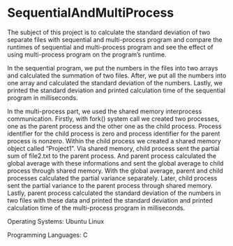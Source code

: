 # SequentialAndMultiProcess


The subject of this project is to calculate the standard deviation of two separate files with sequential and multi-process program and compare the runtimes of sequential and multi-process program and see the effect of using multi-process program on the program’s runtime. 

In the sequential program, we put the numbers in the files into two arrays and calculated the summation of two files. After, we put all the numbers into one array and calculated the standard deviation of the numbers. Lastly, we printed the standard deviation and printed calculation time of the sequential program in milliseconds.

In the multi-process part, we used the shared memory interprocess communication. Firstly, with fork() system call we created two processes, one as the parent process and the other one as the child process. Process identifier for the child process is zero and process identifier for the parent process is nonzero. Within the child process we created a shared memory object called “Project1”. Via shared memory, child process sent the partial sum of file2.txt to the parent process. And parent process calculated the global average with these informations and sent the global average to child process through shared memory. With the global average, parent and child processes calculated the partial variance separately. Later, child process sent the partial variance to the parent process through shared memory. Lastly, parent process calculated the standard deviation of the numbers in two files with these data and printed the standard deviation and printed calculation time of the multi-process program in milliseconds.

Operating Systems: Ubuntu Linux

Programming Languages: C
